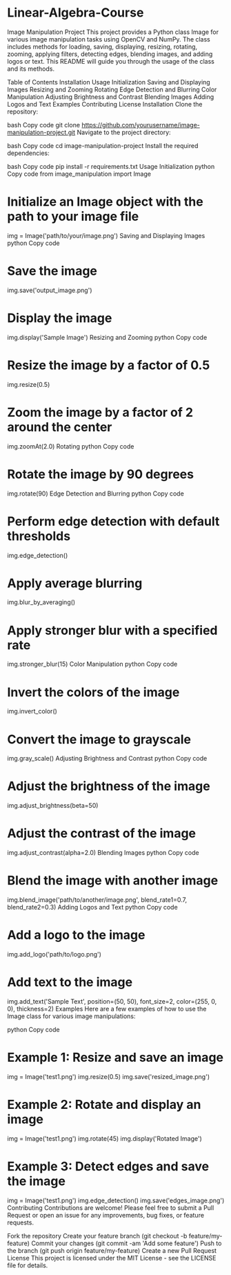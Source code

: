 # Linear-Algebra-Course
Image Manipulation Project
This project provides a Python class Image for various image manipulation tasks using OpenCV and NumPy. The class includes methods for loading, saving, displaying, resizing, rotating, zooming, applying filters, detecting edges, blending images, and adding logos or text. This README will guide you through the usage of the class and its methods.

Table of Contents
Installation
Usage
Initialization
Saving and Displaying Images
Resizing and Zooming
Rotating
Edge Detection and Blurring
Color Manipulation
Adjusting Brightness and Contrast
Blending Images
Adding Logos and Text
Examples
Contributing
License
Installation
Clone the repository:

bash
Copy code
git clone https://github.com/yourusername/image-manipulation-project.git
Navigate to the project directory:

bash
Copy code
cd image-manipulation-project
Install the required dependencies:

bash
Copy code
pip install -r requirements.txt
Usage
Initialization
python
Copy code
from image_manipulation import Image

# Initialize an Image object with the path to your image file
img = Image('path/to/your/image.png')
Saving and Displaying Images
python
Copy code
# Save the image
img.save('output_image.png')

# Display the image
img.display('Sample Image')
Resizing and Zooming
python
Copy code
# Resize the image by a factor of 0.5
img.resize(0.5)

# Zoom the image by a factor of 2 around the center
img.zoomAt(2.0)
Rotating
python
Copy code
# Rotate the image by 90 degrees
img.rotate(90)
Edge Detection and Blurring
python
Copy code
# Perform edge detection with default thresholds
img.edge_detection()

# Apply average blurring
img.blur_by_averaging()

# Apply stronger blur with a specified rate
img.stronger_blur(15)
Color Manipulation
python
Copy code
# Invert the colors of the image
img.invert_color()

# Convert the image to grayscale
img.gray_scale()
Adjusting Brightness and Contrast
python
Copy code
# Adjust the brightness of the image
img.adjust_brightness(beta=50)

# Adjust the contrast of the image
img.adjust_contrast(alpha=2.0)
Blending Images
python
Copy code
# Blend the image with another image
img.blend_image('path/to/another/image.png', blend_rate1=0.7, blend_rate2=0.3)
Adding Logos and Text
python
Copy code
# Add a logo to the image
img.add_logo('path/to/logo.png')

# Add text to the image
img.add_text('Sample Text', position=(50, 50), font_size=2, color=(255, 0, 0), thickness=2)
Examples
Here are a few examples of how to use the Image class for various image manipulations:

python
Copy code
# Example 1: Resize and save an image
img = Image('test1.png')
img.resize(0.5)
img.save('resized_image.png')

# Example 2: Rotate and display an image
img = Image('test1.png')
img.rotate(45)
img.display('Rotated Image')

# Example 3: Detect edges and save the image
img = Image('test1.png')
img.edge_detection()
img.save('edges_image.png')
Contributing
Contributions are welcome! Please feel free to submit a Pull Request or open an issue for any improvements, bug fixes, or feature requests.

Fork the repository
Create your feature branch (git checkout -b feature/my-feature)
Commit your changes (git commit -am 'Add some feature')
Push to the branch (git push origin feature/my-feature)
Create a new Pull Request
License
This project is licensed under the MIT License - see the LICENSE file for details.
